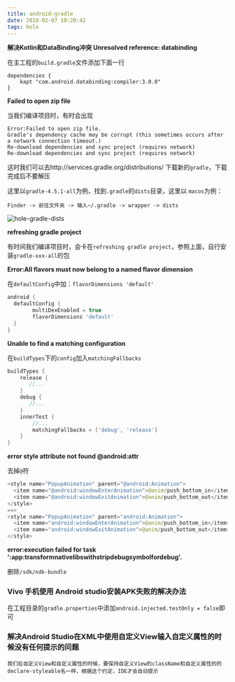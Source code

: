 ```yaml
---
title: android-gradle
date: 2018-02-07 10:20:42
tags: hole
---
```


**解决Kotlin和DataBinding冲突 Unresolved reference: databinding**

在主工程的`build.gradle`文件添加下面一行

```
dependencies {
    kapt "com.android.databinding:compiler:3.0.0"
}
```

**Failed to open zip file**

当我们编译项目时，有时会出现

```
Error:Failed to open zip file.
Gradle's dependency cache may be corrupt (this sometimes occurs after a network connection timeout.)
Re-download dependencies and sync project (requires network)
Re-download dependencies and sync project (requires network)
```

<!-- More -->

这时我们可以去http://services.gradle.org/distributions/ 下载新的`gradle`，下载完成后不要解压

这里以`gradle-4.5.1-all`为例，找到`.gradle`的`dists`目录，这里以 `macos`为例：

```
Finder -> 前往文件夹 -> 输入~/.gradle -> wrapper -> dists
```

![hole-gradle-dists](/img/hole/hole-gradle-dists.jpg)

**refreshing gradle project**

有时间我们编译项目时，会卡在`refreshing gradle project`，参照上面，自行安装`gradle-xxx-all`的包

**Error:All flavors must now belong to a named flavor dimension**

在`defaultConfig`中加：`flavorDimensions 'default'`

```groovy
android {
  defaultConfig {
        multiDexEnabled = true
        flavorDimensions 'default'
  }
}
```

**Unable to find a matching configuration**

在`buildTypes`下的`config`加入`matchingFallbacks`

```groovy
buildTypes {
    release {
       //...
    }
    debug {
       //...
    }
    innerTest {
        //...
        matchingFallbacks = ['debug', 'release']
    }
}
```

**error style attribute not found @android:attr**

去掉`@`符

```java
<style name="PopupAnimation" parent="@android:Animation">
  <item name="@android:windowEnterAnimation">@anim/push_bottom_in</item>
  <item name="@android:windowExitAnimation">@anim/push_bottom_out</item>
</style>
==>
<style name="PopupAnimation" parent="android:Animation">
  <item name="android:windowEnterAnimation">@anim/push_bottom_in</item>
  <item name="android:windowExitAnimation">@anim/push_bottom_out</item>
</style>
```

**error:execution failed for task ':app:transformnativelibswithstripdebugsymbolfordebug'.**

删除`/sdk/ndk-bundle`

### Vivo 手机使用 Android studio安装APK失败的解决办法

在工程目录的`gradle.properties`中添加`android.injected.testOnly = false`即可

### 解决Android Studio在XML中使用自定义View输入自定义属性的时候没有任何提示的问题

```
我们在自定义View和自定义属性的时候，要保持自定义View的className和自定义属性的的declare-styleable名一样，根据这个约定，IDE才会自动提示
```

